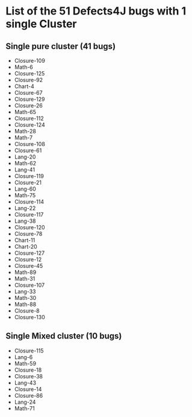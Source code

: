 # List of the 51 Defects4J bugs with 1 single Cluster

## Single pure cluster (41 bugs)

* Closure-109
* Math-6
* Closure-125
* Closure-92
* Chart-4
* Closure-67
* Closure-129
* Closure-26
* Math-65
* Closure-112
* Closure-124
* Math-28
* Math-7
* Closure-108
* Closure-61
* Lang-20
* Math-62
* Lang-41
* Closure-119
* Closure-21
* Lang-60
* Math-75
* Closure-114
* Lang-22
* Closure-117
* Lang-38
* Closure-120
* Closure-78
* Chart-11
* Chart-20
* Closure-127
* Closure-12
* Closure-45
* Math-89
* Math-31
* Closure-107
* Lang-33
* Math-30
* Math-88
* Closure-8
* Closure-130

 
## Single Mixed cluster (10 bugs)

* Closure-115
* Lang-6
* Math-59
* Closure-18
* Closure-38
* Lang-43
* Closure-14
* Closure-86
* Lang-24
* Math-71
